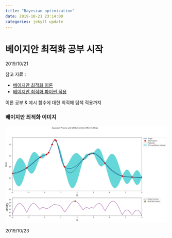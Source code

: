 ```yaml
---
title: "Bayesian optimization"
date: 2019-10-21 23:14:00
categories: jekyll update
---
```

# 베이지안 최적화 공부 시작

2019/10/21

참고 자료 :
- [베이지안  최적화 이론](http://research.sualab.com/introduction/practice/2019/02/19/bayesian-optimization-overview-1.html)
- [베이지안 최적화 파이썬 적용](http://research.sualab.com/introduction/practice/2019/04/01/bayesian-optimization-overview-2.html)


이론 공부 & 예시 함수에 대한 최적해 탐색 적용까지

### 베이지안 최적화 이미지
![](/image/베이지안.png)

2019/10/23

